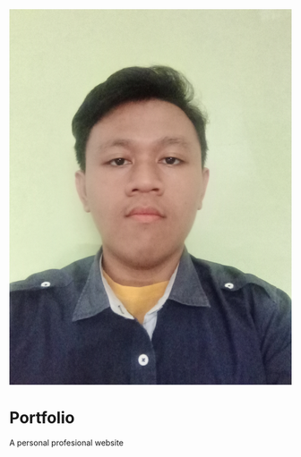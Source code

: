 <div class="logo-container">
    <img src="/assets/img/IMG20230902140127.jpg" alt="Logo" class="round-logo">
</div>

# Portfolio
A personal profesional website
